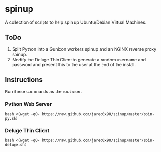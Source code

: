 # spinup

A collection of scripts to help spin up Ubuntu/Debian Virtual Machines.

## ToDo

1. Split Python into a Gunicon workers spinup and an NGINX reverse proxy spinup.
2. Modify the Deluge Thin Client to generate a random username and password and present this to the user at the end of the install.

## Instructions

Run these commands as the root user.

### Python Web Server

    bash <(wget -qO- https://raw.github.com/jared0x90/spinup/master/spin-py.sh)

### Deluge Thin Client

    bash <(wget -qO- https://raw.github.com/jared0x90/spinup/master/spin-deluge.sh)
